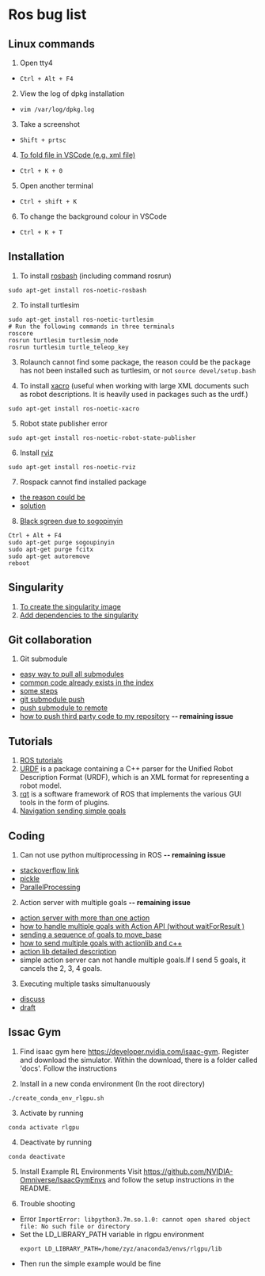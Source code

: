 # Ros bug list

## Linux commands
1. Open tty4
* `Ctrl + Alt + F4`

2. View the log of dpkg installation
* `vim /var/log/dpkg.log`

3. Take a screenshot
* `Shift + prtsc`

4. [To fold file in VSCode (e.g. xml file)](https://blog.csdn.net/wuyujin1997/article/details/108424032)
* `Ctrl + K + 0` 

5. Open another terminal 
* `Ctrl + shift + K`

6. To change the background colour in VSCode
* `Ctrl + K + T`

## Installation
1. To install [rosbash](http://wiki.ros.org/rosbash) (including command rosrun)
```
sudo apt-get install ros-noetic-rosbash
```

2. To install turtlesim
```
sudo apt-get install ros-noetic-turtlesim
# Run the following commands in three terminals
roscore
rosrun turtlesim turtlesim_node
rosrun turtlesim turtle_teleop_key
```

3. Rolaunch cannot find some package, the reason could be the package has not been installed such as turtlesim, or not ```source devel/setup.bash```

4. To install [xacro](http://wiki.ros.org/xacro)  (useful when working with large XML documents such as robot descriptions. It is heavily used in packages such as the urdf.)
```
sudo apt-get install ros-noetic-xacro
```

5. Robot state publisher error
```
sudo apt-get install ros-noetic-robot-state-publisher
```

6. Install [rviz](http://wiki.ros.org/rviz/UserGuide)
```
sudo apt-get install ros-noetic-rviz
```

7. Rospack cannot find installed package
* [the reason could be](https://blog.csdn.net/scx837685002/article/details/78249961)
* [solution](https://stackoverflow.com/questions/27053334/ros-package-not-found-after-catkin-make)

8. [Black sgreen due to sogopinyin](https://blog.csdn.net/Mr_Cat123/article/details/78573780)
```
Ctrl + Alt + F4
sudo apt-get purge sogoupinyin
sudo apt-get purge fcitx
sudo apt-get autoremove
reboot 
```

## Singularity
1. [To create the singularity image](https://github.com/yuezhezhang/discrete_active_inference/tree/main/singularity_environment)
2. [Add dependencies to the singularity](https://people.tuebingen.mpg.de/felixwidmaier/rrc2021/singularity.html#add-custom-dependencies-to-the-container)




## Git collaboration
1. Git submodule 
* [easy way to pull all submodules](https://stackoverflow.com/questions/1030169/easy-way-to-pull-latest-of-all-git-submodules)
* [common code already exists in the index](https://stackoverflow.com/questions/12898278/issue-with-adding-common-code-as-git-submodule-already-exists-in-the-index)
* [some steps](https://www.jianshu.com/p/9000cd49822c)
* [git submodule push](https://stackoverflow.com/questions/5814319/git-submodule-push/10878273#10878273)
* [push submodule to remote](https://stackoverflow.com/questions/8372625/git-how-to-push-submodule-to-a-remote-repository)
* [how to push third party code to my repository](https://segmentfault.com/a/1190000009928515) **-- remaining issue**

## Tutorials
1. [ROS tutorials](http://wiki.ros.org/ROS/Tutorials)
2. [URDF](http://wiki.ros.org/urdf) is a package containing a C++ parser for the Unified Robot Description Format (URDF), which is an XML format for representing a robot model. 
3. [rqt](http://wiki.ros.org/rqt) is a software framework of ROS that implements the various GUI tools in the form of plugins.
4. [Navigation sending simple goals](http://library.isr.ist.utl.pt/docs/roswiki/navigation%282f%29Tutorials%282f%29SendingSimpleGoals.html)

## Coding
1. Can not use python multiprocessing in ROS **-- remaining issue**
* [stackoverflow link](https://stackoverflow.com/questions/70968015/cant-use-pool-map-for-a-class-method-in-ros-python)
* [pickle](https://docs.python.org/3/library/pickle.html#what-can-be-pickled-and-unpickled)
* [ParallelProcessing](https://wiki.python.org/moin/ParallelProcessing)

2. Action server with multiple goals **-- remaining issue**
* [action server with more than one action](https://answers.ros.org/question/9776/action-server-with-more-than-one-action/)
* [how to handle multiple goals with Action API (without waitForResult )](https://answers.ros.org/question/292507/how-to-handle-multiple-goals-with-action-api-without-waitforresult/)
* [sending a sequence of goals to move_base](https://answers.ros.org/question/210987/sending-a-sequence-of-goals-to-move_base/)
* [how to send multiple goals with actionlib and c++](https://answers.ros.org/question/361326/how-to-send-multiple-goals-with-actionlib-and-c/)
* [action lib detailed description](http://wiki.ros.org/actionlib/DetailedDescription) 
* simple action server can not handle multiple goals.If I send 5 goals, it cancels the 2, 3, 4 goals.

3. Executing multiple tasks simultanuously
* [discuss](https://github.com/ros-planning/moveit/pull/2810)
* [draft](https://github.com/ros-planning/moveit/pull/2810)

## Issac Gym
1. Find isaac gym here https://developer.nvidia.com/isaac-gym. Register and download the simulator.  Within the download, there is a folder called 'docs'. Follow the instructions

2. Install in a new conda environment (In the root directory)
```
./create_conda_env_rlgpu.sh
```
3. Activate by running
```
conda activate rlgpu
```
4. Deactivate by running
```
conda deactivate
```
5. Install Example RL Environments
Visit https://github.com/NVIDIA-Omniverse/IsaacGymEnvs and follow the setup instructions in the README.

6. Trouble shooting
* Error `ImportError: libpython3.7m.so.1.0: cannot open shared object file: No such file or directory`
* Set the LD_LIBRARY_PATH variable in rlgpu environment 
   ```
   export LD_LIBRARY_PATH=/home/zyz/anaconda3/envs/rlgpu/lib
   ```
* Then run the simple example would be fine
